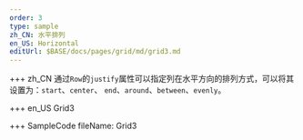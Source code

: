 ```yaml
--- 
order: 3
type: sample
zh_CN: 水平排列
en_US: Horizontal 
editUrl: $BASE/docs/pages/grid/md/grid3.md
---
```


+++ zh_CN
通过<Code>Row</Code>的<Code>justify</Code>属性可以指定列在水平方向的排列方式，可以将其设置为：<Code>start</Code>、<Code>center</Code>、
    <Code>end</Code>、<Code>around</Code>、<Code>between</Code>、<Code>evenly</Code>。
    
+++ en_US
Grid3

+++ SampleCode
fileName: Grid3
